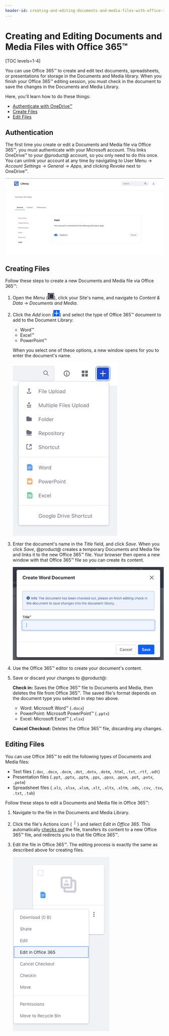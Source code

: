 ```yaml
---
header-id: creating-and-editing-documents-and-media-files-with-office-365
---
```


# Creating and Editing Documents and Media Files with Office 365™

[TOC levels=1-4]

You can use Office 365&trade; to create and edit text documents, spreadsheets, 
or presentations for storage in the Documents and Media library. When you finish 
your Office 365&trade; editing session, you must check in the document to save 
the changes in the Documents and Media Library. 

Here, you'll learn how to do these things:

-   [Authenticate with OneDrive&trade;](#authentication)
-   [Create Files](#creating-files)
-   [Edit Files](#editing-files)

## Authentication

The first time you create or edit a Documents and Media file via Office 
365&trade;, you must authenticate with your Microsoft account. This links 
OneDrive&trade; to your @product@ account, so you only need to do this once. You 
can unlink your account at any time by navigating to User Menu &rarr; 
*Account Settings* &rarr; *General* &rarr; *Apps*, and clicking *Revoke* next to 
OneDrive&trade;. 

![Figure 1: You can unlink your account from the portal.](../../../../images/office365-unlink.png)

## Creating Files

Follow these steps to create a new Documents and Media file via Office 
365&trade;: 

1.  Open the *Menu* 
    (![Product Menu](../../../../images/icon-menu.png)), 
    click your Site's name, and navigate to *Content & Data* &rarr; 
    *Documents and Media*. 

2.  Click the *Add* icon 
    (![Add](../../../../images/icon-add.png)) 
    and select the type of Office 365&trade; document to add to the Document 
    Library: 

    -   Word&trade;
    -   Excel&trade;
    -   PowerPoint&trade;

    When you select one of these options, a new window opens for you to enter 
    the document's name. 

    ![Figure 2: Select the type of document you want to create.](../../../../images/office365-new.png)

3.  Enter the document's name in the *Title* field, and click *Save*. When you 
    click *Save*, @product@ creates a temporary Documents and Media file and 
    links it to the new Office 365&trade; file. Your browser then opens a new 
    window with that Office 365&trade; file so you can create its content. 

    ![Figure 3: Give the document a name.](../../../../images/office365-creation-modal.png)

4.  Use the Office 365&trade; editor to create your document's content. 

5.  Save or discard your changes to @product@: 

    **Check in:** Saves the Office 365&trade; file to Documents and Media, then 
    deletes the file from Office 365&trade;. The saved file's format depends on 
    the document type you selected in step two above. 

    -   Word: Microsoft Word&trade; (`.docx`)
    -   PowerPoint: Microsoft PowerPoint&trade; (`.pptx`)
    -   Excel: Microsoft Excel&trade; (`.xlsx`)

    **Cancel Checkout:** Deletes the Office 365&trade; file, discarding any 
    changes. 

## Editing Files

You can use Office 365&trade; to edit the following types of Documents and 
Media files: 

-   Text files (`.doc`, `.docx`, `.docm`, `.dot`, `.dotx`, `.dotm`, `.html`, 
    `.txt`, `.rtf`, `.odt`)
-   Presentation files (`.ppt`, `.pptx`, `.pptm`, `.pps`, `.ppsx`, `.ppsm`, 
    `.pot`, `.potx`, `.potm`)
-   Spreadsheet files (`.xls`, `.xlsx`, `.xlsm`, `.xlt`, `.xltx`, `.xltm`, 
    `.ods`, `.csv`, `.tsv`, `.txt`, `.tab`)

Follow these steps to edit a Documents and Media file in Office 365&trade;: 

1.  Navigate to the file in the Documents and Media Library. 

2.  Click the file's Actions icon 
    (![Actions](../../../../images/icon-actions.png)) 
    and select *Edit in Office 365*. This automatically 
    [checks out](/docs/7-2/user/-/knowledge_base/u/checking-out-and-editing-files) 
    the file, transfers its content to a new Office 365&trade; file, and 
    redirects you to that file Office 365&trade;. 

3.  Edit the file in Office 365&trade;. The editing process is exactly the same 
    as described above for creating files. 

    ![Figure 4: Select *Edit in Office 365* from the file's Actions menu.](../../../../images/office365-edit.png)
